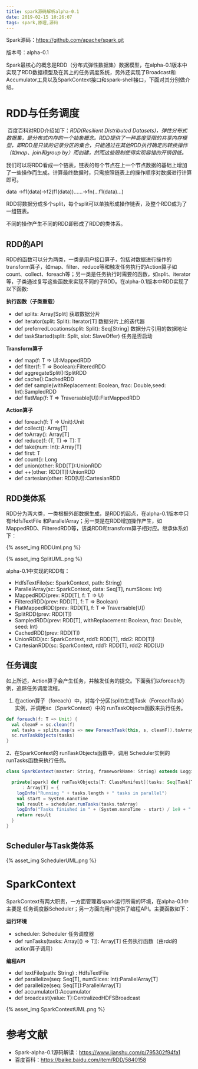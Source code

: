 ```yaml
---
title: spark源码解析alpha-0.1
date: 2019-02-15 10:26:07
tags: spark,原理,源码
---
```




Spark源码：https://github.com/apache/spark.git 

版本号：alpha-0.1



Spark最核心的概念是RDD（分布式弹性数据集）数据模型，在alpha-0.1版本中实现了RDD数据模型及在其上的任务调度系统，另外还实现了Broadcast和Accumulator工具以及SparkContext接口和spark-shell接口，下面对其分别做介绍。

# RDD与任务调度

​	百度百科对RDD介绍如下：*RDD(Resilient Distributed Datasets)，弹性分布式数据集，是分布式内存的一个抽象概念。RDD提供了一种高度受限的共享内存模型，即RDD是只读的记录分区的集合，只能通过在其他RDD执行确定的转换操作（如map、join和group by）而创建，然而这些限制使得实现容错的开销很低。​*

​        我们可以将RDD看成一个链表，链表的每个节点在上一个节点数据的基础上增加了一些操作而生成。计算最终数据时，只需按照链表上的操作顺序对数据进行计算即可。

data ->f1(data)->f2(f1(data))......->fn(...f1(data)...)

RDD将数据分成多个split，每个split可以单独形成操作链表，及整个RDD成为了一组链表。

不同的操作产生不同的RDD即形成了RDD的类体系。

## RDD的API


RDD的函数可以分为两类，一类是用户接口算子，包括对数据进行操作的transform算子，如map、filter、reduce等和触发任务执行的Action算子如 count、collect、foreach等；另一类是任务执行时需要的函数，如split、iterator等，子类通过复写这些函数来实现不同的子RDD。在alpha-0.1版本中RDD实现了以下函数:


**执行函数（子类重载）**

- def splits: Array[Split]    获取数据分片
- def iterator(split: Split): Iterator[T]   数据分片上的迭代器
- def preferredLocations(split: Split): Seq[String]  数据分片引用的数据地址
- def taskStarted(split: Split, slot: SlaveOffer) 任务是否启动


**Transform算子**

* def map(f: T => U):MappedRDD
* def filter(f: T => Boolean):FilteredRDD
* def aggregateSplit():SplitRDD
* def cache():CachedRDD
* def def sample(withReplacement: Boolean, frac: Double,seed: Int):SampledRDD
* def flatMap(f: T => Traversable[U]):FlatMappedRDD


**Action算子**

* def foreach(f: T => Unit):Unit
* def collect(): Array[T]
* def toArray(): Array[T]
* def reduce(f: (T, T) => T): T
* def take(num: Int): Array[T]
* def first: T
* def count(): Long
* def union(other: RDD[T]):UnionRDD
* def ++(other: RDD[T]):UnionRDD
* def cartesian(other: RDD[U]):CartesianRDD



## RDD类体系



RDD分为两大类，一类根据外部数据生成，是RDD的起点，在alpha-0.1版本中只有HdfsTextFile 和ParallelArray；另一类是在RDD增加操作产生，如 MappedRDD、FilteredRDD等，该类RDD和transform算子相对应。继承体系如下：

{% asset_img  RDDUml.png %}

{% asset_img  SplitUML.png %}

alpha-0.1中实现的RDD有：

* HdfsTextFile(sc: SparkContext, path: String)
* ParallelArray(sc: SparkContext, data: Seq[T], numSlices: Int)
* MappedRDD(prev: RDD[T], f: T => U)
* FilteredRDD(prev: RDD[T], f: T => Boolean)
* FlatMappedRDD(prev: RDD[T], f: T => Traversable[U])
* SplitRDD(prev: RDD[T])
* SampledRDD(prev: RDD[T], withReplacement: Boolean, frac: Double, seed: Int)
* CachedRDD(prev: RDD[T])
* UnionRDD(sc: SparkContext, rdd1: RDD[T], rdd2: RDD[T])
* CartesianRDD(sc: SparkContext, rdd1: RDD[T], rdd2: RDD[U])



## 任务调度

如上所述，Action算子会产生任务，并触发任务的提交。下面我们以foreach为例，追踪任务调度流程。



1. 在action算子（foreach）中，对每个分区(split)生成Task（ForeachTask）实例，并调用sc（SparkContext）中的 runTaskObjects函数来执行任务。

```scala
def foreach(f: T => Unit) {
  val cleanF = sc.clean(f)
  val tasks = splits.map(s => new ForeachTask(this, s, cleanF)).toArray
  sc.runTaskObjects(tasks)
}
```

2、在SparkContext的 runTaskObjects函数中，调用 Scheduler实例的 runTasks函数来执行任务。

```scala
class SparkContext(master: String, frameworkName: String) extends Logging {

  private[spark] def runTaskObjects[T: ClassManifest](tasks: Seq[Task[T]])
      : Array[T] = {
    logInfo("Running " + tasks.length + " tasks in parallel")
    val start = System.nanoTime
    val result = scheduler.runTasks(tasks.toArray)
    logInfo("Tasks finished in " + (System.nanoTime - start) / 1e9 + " s")
    return result
  }
}
```



## Scheduler与Task类体系

{% asset_img  SchedulerUML.png %}

# SparkContext

SparkContext有两大职责，一方面管理着spark运行所需的环境，在alpha-0.1中主要是 任务调度器Scheduler；另一方面向用户提供了编程API。主要函数如下：

**运行环境**

* scheduler: Scheduler   任务调度器 
* def runTasks(tasks: Array[() => T]): Array[T]   任务执行函数（由rdd的action算子调用）

**编程API**

* def textFile(path: String) : HdfsTextFile
* def parallelize(seq: Seq[T], numSlices: Int):ParallelArray[T]
* def parallelize(seq: Seq[T]):ParallelArray[T]
* def accumulator():Accumulator   
* def broadcast(value: T):CentralizedHDFSBroadcast



{% asset_img  SparkContextUML.png %}



# 参考文献

* Spark-alpha-0.1源码解读：https://www.jianshu.com/p/795302f94fa1
* 百度百科：https://baike.baidu.com/item/RDD/5840158

